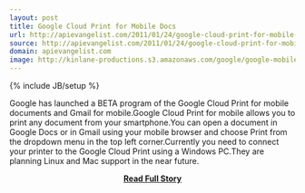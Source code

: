 ```yaml
---
layout: post
title: Google Cloud Print for Mobile Docs
url: http://apievangelist.com/2011/01/24/google-cloud-print-for-mobile-docs/
source: http://apievangelist.com/2011/01/24/google-cloud-print-for-mobile-docs/
domain: apievangelist.com
image: http://kinlane-productions.s3.amazonaws.com/google/google-mobile-cloud-print.png
---
```

{% include JB/setup %}<p>Google has launched a BETA program of the Google Cloud Print for mobile documents and Gmail for mobile.Google Cloud Print for mobile allows you to print any document from your smartphone.You can open a document in Google Docs or in Gmail using your mobile browser and choose Print from the dropdown menu in the top left corner.Currently you need to connect your printer to the Google Cloud Print using a Windows PC.They are planning Linux and Mac support in the near future.</p>
<center><p><a href="http://apievangelist.com/2011/01/24/google-cloud-print-for-mobile-docs/" style='padding:25px; font-sze:18px; font-weight: bold;'>Read Full Story</a></p></center>
